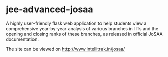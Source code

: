 # jee-advanced-josaa
A highly user-friendly flask web application to help students view a comprehensive year-by-year analysis of various branches in IITs and the opening and closing ranks of these branches, as released in official JoSAA documentation.

The site can be viewed on http://www.intellitrak.in/josaa/
